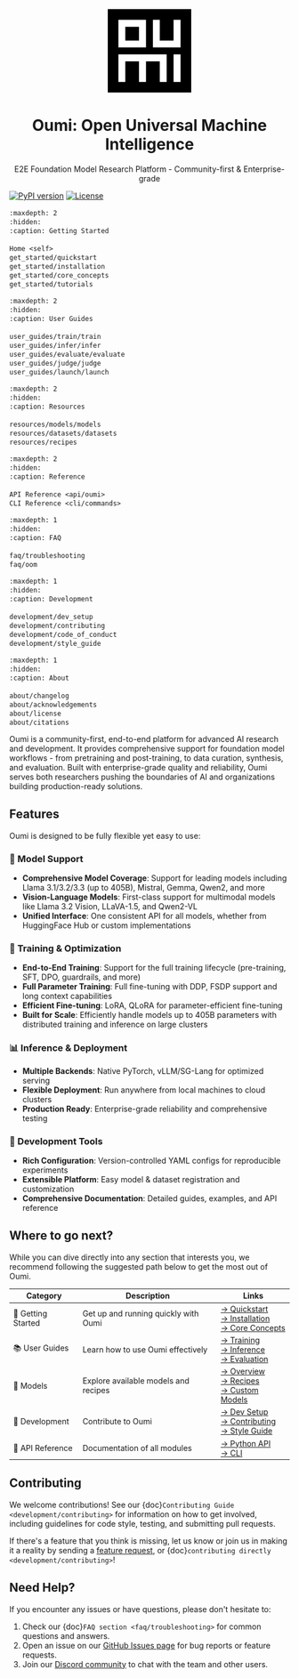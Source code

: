 <div align="center">
<img src="_static/logo/oumi_logo_dark.png" alt="Oumi Logo" width="150"/>

# Oumi: Open Universal Machine Intelligence

E2E Foundation Model Research Platform - Community-first & Enterprise-grade
</div>

[![PyPI version](https://badge.fury.io/py/oumi.svg)](https://badge.fury.io/py/oumi)
[![License](https://img.shields.io/badge/License-Apache%202.0-blue.svg)](https://opensource.org/licenses/Apache-2.0)

```{toctree}
:maxdepth: 2
:hidden:
:caption: Getting Started

Home <self>
get_started/quickstart
get_started/installation
get_started/core_concepts
get_started/tutorials
```

```{toctree}
:maxdepth: 2
:hidden:
:caption: User Guides

user_guides/train/train
user_guides/infer/infer
user_guides/evaluate/evaluate
user_guides/judge/judge
user_guides/launch/launch
```

```{toctree}
:maxdepth: 2
:hidden:
:caption: Resources

resources/models/models
resources/datasets/datasets
resources/recipes

```

```{toctree}
:maxdepth: 2
:hidden:
:caption: Reference

API Reference <api/oumi>
CLI Reference <cli/commands>
```

```{toctree}
:maxdepth: 1
:hidden:
:caption: FAQ

faq/troubleshooting
faq/oom
```

```{toctree}
:maxdepth: 1
:hidden:
:caption: Development

development/dev_setup
development/contributing
development/code_of_conduct
development/style_guide
```

```{toctree}
:maxdepth: 1
:hidden:
:caption: About

about/changelog
about/acknowledgements
about/license
about/citations
```

Oumi is a community-first, end-to-end platform for advanced AI research and development. It provides comprehensive support for foundation model workflows - from pretraining and post-training, to data curation, synthesis, and evaluation. Built with enterprise-grade quality and reliability, Oumi serves both researchers pushing the boundaries of AI and organizations building production-ready solutions.

## Features

Oumi is designed to be fully flexible yet easy to use:

### 🤖 Model Support

- **Comprehensive Model Coverage**: Support for leading models including Llama 3.1/3.2/3.3 (up to 405B), Mistral, Gemma, Qwen2, and more
- **Vision-Language Models**: First-class support for multimodal models like Llama 3.2 Vision, LLaVA-1.5, and Qwen2-VL
- **Unified Interface**: One consistent API for all models, whether from HuggingFace Hub or custom implementations

### 🚀 Training & Optimization

- **End-to-End Training**: Support for the full training lifecycle (pre-training, SFT, DPO, guardrails, and more)
- **Full Parameter Training**: Full fine-tuning with DDP, FSDP support and long context capabilities
- **Efficient Fine-tuning**: LoRA, QLoRA for parameter-efficient fine-tuning
- **Built for Scale**: Efficiently handle models up to 405B parameters with distributed training and inference on large clusters

### 📊 Inference & Deployment

- **Multiple Backends**: Native PyTorch, vLLM/SG-Lang for optimized serving
- **Flexible Deployment**: Run anywhere from local machines to cloud clusters
- **Production Ready**: Enterprise-grade reliability and comprehensive testing

### 🔧 Development Tools

- **Rich Configuration**: Version-controlled YAML configs for reproducible experiments
- **Extensible Platform**: Easy model & dataset registration and customization
- **Comprehensive Documentation**: Detailed guides, examples, and API reference

## Where to go next?

While you can dive directly into any section that interests you, we recommend following the suggested path below to get the most out of Oumi.

| Category | Description | Links |
|----------|-------------|-------|
| 🚀 Getting Started | Get up and running quickly with Oumi | [→ Quickstart](get_started/quickstart)<br>[→ Installation](get_started/installation)<br>[→ Core Concepts](get_started/core_concepts) |
| 📚 User Guides | Learn how to use Oumi effectively | [→ Training](user_guides/train/train)<br>[→ Inference](user_guides/infer/infer)<br>[→ Evaluation](user_guides/evaluate/evaluate) |
| 🤖 Models | Explore available models and recipes | [→ Overview](resources/models/models)<br>[→ Recipes](resources/recipes)<br>[→ Custom Models](resources/models/custom_models) |
| 🔧 Development | Contribute to Oumi | [→ Dev Setup](development/dev_setup)<br>[→ Contributing](development/contributing)<br>[→ Style Guide](development/style_guide) |
| 📖 API Reference | Documentation of all modules | [→ Python API](api/oumi)<br>[→ CLI](cli/commands) |

## Contributing

We welcome contributions! See our {doc}`Contributing Guide <development/contributing>` for information on how to get involved, including guidelines for code style, testing, and submitting pull requests.

If there's a feature that you think is missing, let us know or join us in making it a reality by sending a [feature request](https://github.com/oumi-ai/oumi/issues/new?assignees=&labels=Enhancement&projects=&template=feature-request.yaml&title=%5BFeature%5D%3A+), or {doc}`contributing directly <development/contributing>`!

## Need Help?

If you encounter any issues or have questions, please don't hesitate to:

1. Check our {doc}`FAQ section <faq/troubleshooting>` for common questions and answers.
2. Open an issue on our [GitHub Issues page](https://github.com/oumi-ai/oumi/issues) for bug reports or feature requests.
3. Join our [Discord community](https://discord.gg/oumi) to chat with the team and other users.
